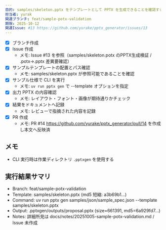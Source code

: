 ```yaml
---
目的: samples/skeleton.pptx をテンプレートとして PPTX を生成できることを確認する
担当者: yurak
関連ブランチ: feat/sample-potx-validation
期限: 2025-10-12
関連Issue: #13 https://github.com/yurake/pptx_generator/issues/13
---
```

<!-- Archived: 2025-10-05T17:17:04Z after merge PR #14 -->
<!-- Status: Completed -->

- [x] ブランチ作成
- [x] Issue 作成
  - メモ: Issue #13 を参照（samples/skeleton.potx のPPTX生成検証 / .potx→.pptx 差異要確認）
- [x] サンプルテンプレートの配置とパス確認
  - メモ: samples/skeleton.pptx が参照可能であることを確認
- [x] サンプル仕様で CLI を実行
  - メモ: `uv run pptx gen` で --template オプションを指定
- [x] 出力 PPTX の内容確認
  - メモ: レイアウト・フォント・画像が期待通りかチェック
- [x] 結果をドキュメントへ記録
  - メモ: レビューで指摘された内容を記録
- [x] PR 作成
  - メモ: PR #14 https://github.com/yurake/pptx_generator/pull/14 を作成し本文へ反映済

## メモ
- CLI 実行時は作業ディレクトリ `.pptxgen` を使用する

## 実行結果サマリ
- Branch: feat/sample-potx-validation
- Template: samples/skeleton.pptx (md5 短縮: a3b69b1...)
- Command: uv run pptx gen samples/json/sample_spec.json --template samples/skeleton.pptx
- Output: .pptxgen/outputs/proposal.pptx (size=661391, md5=6a929fd7...)
- Notes: 詳細所見は docs/notes/20251005-sample-potx-validation.md / Issue 未作成

